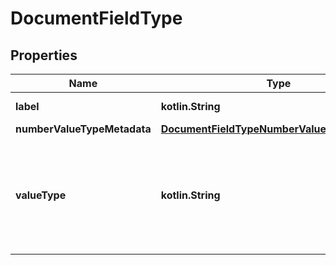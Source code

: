 
# DocumentFieldType

## Properties
Name | Type | Description | Notes
------------ | ------------- | ------------- | -------------
**label** | **kotlin.String** | Descriptive name of this field type. | 
**numberValueTypeMetadata** | [**DocumentFieldTypeNumberValueTypeMetadata**](DocumentFieldTypeNumberValueTypeMetadata.md) |  |  [optional]
**valueType** | **kotlin.String** | The kind of value that can be submitted for this fieldType. It should be either ValueType_Number, ValueType_String, or ValueType_Photo. | 



